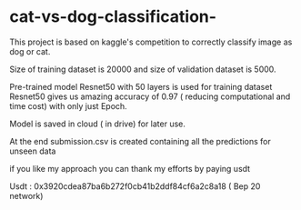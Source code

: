 # cat-vs-dog-classification-
This project is based on kaggle's competition to correctly classify image as dog or cat.

Size of training dataset is 20000 and size of validation dataset is 5000.

Pre-trained model Resnet50 with 50 layers  is used for training dataset
Resnet50 gives us amazing accuracy of 0.97 ( reducing computational and time cost) with only just Epoch.

Model is saved in cloud ( in drive) for later use.

At the end submission.csv is created containing all the predictions for unseen data

if you like my approach you can thank my efforts by paying usdt

Usdt : 0x3920cdea87ba6b272f0cb41b2ddf84cf6a2c8a18 ( Bep 20 network)
